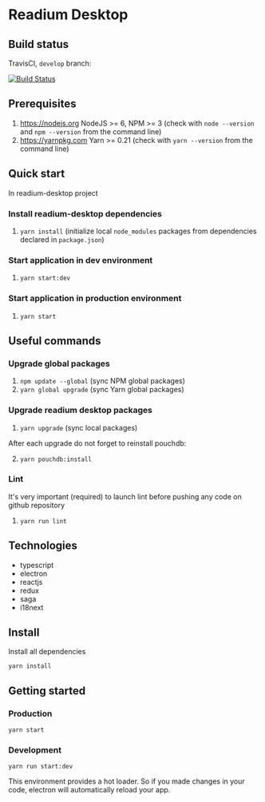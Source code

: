 # Readium Desktop

## Build status

TravisCI, `develop` branch:

[![Build Status](https://travis-ci.org/edrlab/readium-desktop.svg?branch=master)](https://travis-ci.org/edrlab/readium-desktop)

## Prerequisites

1) https://nodejs.org NodeJS >= 6, NPM >= 3 (check with `node --version` and `npm --version` from the command line)
2) https://yarnpkg.com Yarn >= 0.21 (check with `yarn --version` from the command line)

## Quick start

In readium-desktop project

### Install readium-desktop dependencies

1) `yarn install` (initialize local `node_modules` packages from dependencies declared in `package.json`)

### Start application in dev environment

1) `yarn start:dev`

### Start application in production environment

1) `yarn start`

## Useful commands

### Upgrade global packages

1) `npm update --global` (sync NPM global packages)
2) `yarn global upgrade` (sync Yarn global packages)

### Upgrade readium desktop packages

1) `yarn upgrade` (sync local packages)

After each upgrade do not forget to reinstall pouchdb:

2) `yarn pouchdb:install`

### Lint

It's very important (required) to launch lint before pushing any code on github repository

1) `yarn run lint`

## Technologies

* typescript
* electron
* reactjs
* redux
* saga
* i18next

## Install

Install all dependencies

```
yarn install
```

## Getting started

### Production

```
yarn start
```

### Development

```
yarn run start:dev
```

This environment provides a hot loader.
So if you made changes in your code, electron will automatically reload
your app.
